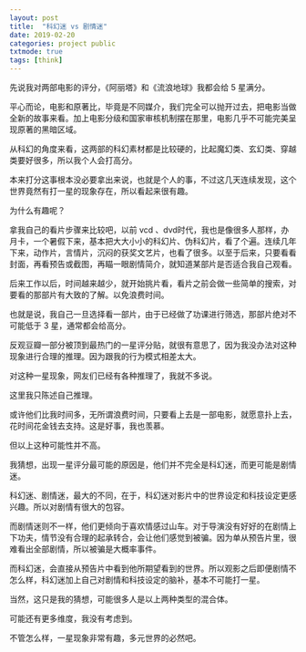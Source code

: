 ```yaml
---
layout: post
title:  "科幻迷 vs 剧情迷"
date: 2019-02-20
categories: project public
txtmode: true
tags: [think]
---
```



先说我对两部电影的评分，《阿丽塔》和《流浪地球》我都会给 5 星满分。


平心而论，电影和原著比，毕竟是不同媒介，我们完全可以抛开过去，把电影当做全新的故事来看。加上电影分级和国家审核机制摆在那里，电影几乎不可能完美呈现原著的黑暗区域。


从科幻的角度来看，这两部的科幻素材都是比较硬的，比起魔幻类、玄幻类、穿越类要好很多，所以我个人会打高分。


本来打分这事根本没必要拿出来说，也就是个人的事，不过这几天连续发现，这个世界竟然有打一星的现象存在，所以看起来很有趣。


为什么有趣呢？ 


拿我自己的看片步骤来比较吧，以前 vcd 、dvd时代，我也是像很多人那样，办月卡，一个暑假下来，基本把大大小小的科幻片、伪科幻片，看了个遍。连续几年下来，动作片，言情片，沉闷的获奖文艺片，也看了很多。以至于后来，只要看看封面，再看预告或截图，再瞄一眼剧情简介，就知道某部片是否适合我自己观看。


后来工作以后，时间越来越少，就开始挑片看，看片之前会做一些简单的搜索，对要看的那部片有大致的了解。以免浪费时间。


也就是说，我自己一旦选择看一部片，由于已经做了功课进行筛选，那部片绝对不可能低于 3 星，通常都会给高分。


反观豆瓣一部分被顶到最热门的一星评分贴，就很有意思了，因为我没办法对这种现象进行合理的推理。因为跟我的行为模式相差太大。


对这种一星现象，网友们已经有各种推理了，我就不多说。


这里我只陈述自己推理。


或许他们比我时间多，无所谓浪费时间，只要看上去是一部电影，就愿意扑上去，花时间花金钱去支持。这是好事，我也羡慕。


但以上这种可能性并不高。


我猜想，出现一星评分最可能的原因是，他们并不完全是科幻迷，而更可能是剧情迷。


科幻迷、剧情迷，最大的不同，在于，科幻迷对影片中的世界设定和科技设定更感兴趣。所以对剧情有很大的包容。


而剧情迷则不一样，他们更倾向于喜欢情感过山车。对于导演没有好好的在剧情上下功夫，情节没有合理的起承转合，会让他们感觉到被骗。因为单从预告片里，很难看出全部剧情，所以被骗是大概率事件。


而科幻迷，会直接从预告片中看到他所期望看到的世界。所以观影之后即便剧情不怎么样，科幻迷加上自己对剧情和科技设定的脑补，基本不可能打一星。


当然，这只是我的猜想，可能很多人是以上两种类型的混合体。


可能还有更多维度，我没有考虑到。


不管怎么样，一星现象非常有趣，多元世界的必然吧。